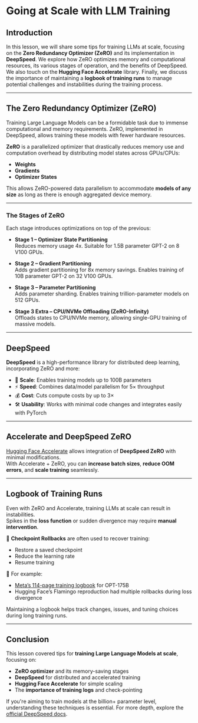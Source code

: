# Going at Scale with LLM Training

## Introduction

In this lesson, we will share some tips for training LLMs at scale, focusing on the **Zero Redundancy Optimizer (ZeRO)** and its implementation in **DeepSpeed**. We explore how ZeRO optimizes memory and computational resources, its various stages of operation, and the benefits of DeepSpeed. We also touch on the **Hugging Face Accelerate** library. Finally, we discuss the importance of maintaining a **logbook of training runs** to manage potential challenges and instabilities during the training process.

---

## The Zero Redundancy Optimizer (ZeRO)

Training Large Language Models can be a formidable task due to immense computational and memory requirements. ZeRO, implemented in DeepSpeed, allows training these models with fewer hardware resources.

**ZeRO** is a parallelized optimizer that drastically reduces memory use and computation overhead by distributing model states across GPUs/CPUs:
- **Weights**
- **Gradients**
- **Optimizer States**

This allows ZeRO-powered data parallelism to accommodate **models of any size** as long as there is enough aggregated device memory.

---

### The Stages of ZeRO

Each stage introduces optimizations on top of the previous:

- **Stage 1 – Optimizer State Partitioning**  
  Reduces memory usage 4x. Suitable for 1.5B parameter GPT-2 on 8 V100 GPUs.

- **Stage 2 – Gradient Partitioning**  
  Adds gradient partitioning for 8x memory savings. Enables training of 10B parameter GPT-2 on 32 V100 GPUs.

- **Stage 3 – Parameter Partitioning**  
  Adds parameter sharding. Enables training trillion-parameter models on 512 GPUs.

- **Stage 3 Extra – CPU/NVMe Offloading (ZeRO-Infinity)**  
  Offloads states to CPU/NVMe memory, allowing single-GPU training of massive models.

---

## DeepSpeed

**DeepSpeed** is a high-performance library for distributed deep learning, incorporating ZeRO and more:

- 🚀 **Scale**: Enables training models up to 100B parameters  
- ⚡ **Speed**: Combines data/model parallelism for 5× throughput  
- 💰 **Cost**: Cuts compute costs by up to 3×  
- 🛠️ **Usability**: Works with minimal code changes and integrates easily with PyTorch

---

## Accelerate and DeepSpeed ZeRO

[Hugging Face Accelerate](https://huggingface.co/docs/accelerate/index) allows integration of **DeepSpeed ZeRO** with minimal modifications.  
With Accelerate + ZeRO, you can **increase batch sizes**, **reduce OOM errors**, and **scale training** seamlessly.

---

## Logbook of Training Runs

Even with ZeRO and Accelerate, training LLMs at scale can result in instabilities.  
Spikes in the **loss function** or sudden divergence may require **manual intervention**.

📝 **Checkpoint Rollbacks** are often used to recover training:
- Restore a saved checkpoint
- Reduce the learning rate
- Resume training

📘 For example:
- [Meta’s 114-page training logbook](https://huggingface.co/blog/optdiary) for OPT-175B
- Hugging Face’s Flamingo reproduction had multiple rollbacks during loss divergence

Maintaining a logbook helps track changes, issues, and tuning choices during long training runs.

---

## Conclusion

This lesson covered tips for **training Large Language Models at scale**, focusing on:
- **ZeRO optimizer** and its memory-saving stages
- **DeepSpeed** for distributed and accelerated training
- **Hugging Face Accelerate** for simple scaling
- The **importance of training logs** and check-pointing

If you're aiming to train models at the billion+ parameter level, understanding these techniques is essential. For more depth, explore the [official DeepSpeed docs](https://www.deepspeed.ai/).

